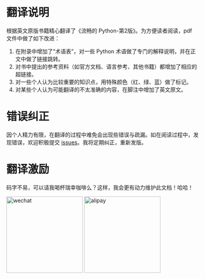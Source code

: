 # 翻译说明

根据英文原版书籍精心翻译了《流畅的 Python-第2版》。为方便读者阅读，pdf 文件中做了如下改进：
1. 在附录中增加了“术语表”，对一些 Python 术语做了专门的解释说明，并在正文中做了链接跳转。
2. 对书中提出的参考资料（如官方文档、语言参考、其他书籍）都增加了相应的超链接。
3. 对一些个人认为比较重要的知识点，用特殊颜色（红、绿、蓝）做了标记。
4. 对某些个人认为可能翻译的不太准确的内容，在脚注中增加了英文原文。

# 错误纠正

因个人精力有限，在翻译的过程中难免会出现些错误与疏漏。如在阅读过程中，发现错误，欢迎积极提交 [issues](https://github.com/chenyz1984/FluentPython2ndCN/issues)。我将定期纠正，重新发版。

# 翻译激励

码字不易，可以请我喝杯瑞幸咖啡么？这样，我会更有动力维护此文档！哈哈！

<img src="https://github.com/user-attachments/assets/b165bae3-d311-4042-b81d-2e58074d7279" alt="wechat" width="200" height="200" />
<img src="https://github.com/user-attachments/assets/ddaafb6d-efeb-4a72-8ae3-8d560bac2b1e" alt="alipay" width="200" height="200" />
